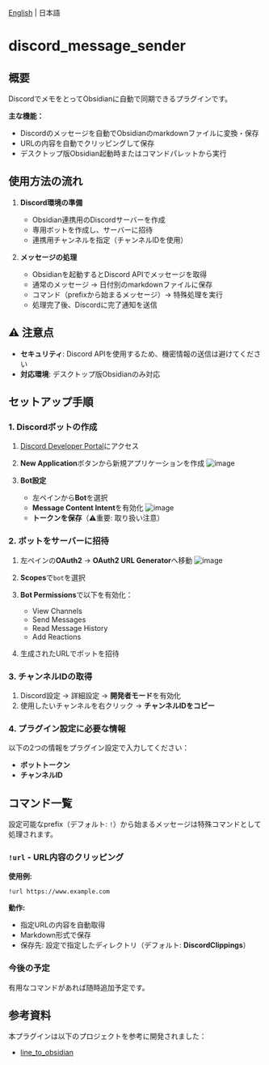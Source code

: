 [English](../README.md) | 日本語

# discord_message_sender

## 概要

DiscordでメモをとってObsidianに自動で同期できるプラグインです。

**主な機能：**
- Discordのメッセージを自動でObsidianのmarkdownファイルに変換・保存
- URLの内容を自動でクリッピングして保存
- デスクトップ版Obsidian起動時またはコマンドパレットから実行

## 使用方法の流れ

1. **Discord環境の準備**
   - Obsidian連携用のDiscordサーバーを作成
   - 専用ボットを作成し、サーバーに招待
   - 連携用チャンネルを指定（チャンネルIDを使用）

2. **メッセージの処理**
   - Obsidianを起動するとDiscord APIでメッセージを取得
   - 通常のメッセージ → 日付別のmarkdownファイルに保存
   - コマンド（prefixから始まるメッセージ）→ 特殊処理を実行
   - 処理完了後、Discordに完了通知を送信

## ⚠️ 注意点

- **セキュリティ**: Discord APIを使用するため、機密情報の送信は避けてください
- **対応環境**: デスクトップ版Obsidianのみ対応

## セットアップ手順

### 1. Discordボットの作成

1. [Discord Developer Portal](https://discord.com/developers/applications)にアクセス
2. **New Application**ボタンから新規アプリケーションを作成
   ![image](https://d1fhrovvkiovx5.cloudfront.net/642c9b33b0d8250e770448b88d78e2c2.png)

3. **Bot設定**
   - 左ペインから**Bot**を選択
   - **Message Content Intent**を有効化
   ![image](https://d1fhrovvkiovx5.cloudfront.net/d284d81647f3dbf52a040cc7a6aa1362.png)
   - **トークンを保存**（⚠️重要: 取り扱い注意）

### 2. ボットをサーバーに招待

1. 左ペインの**OAuth2** → **OAuth2 URL Generator**へ移動
   ![image](https://d1fhrovvkiovx5.cloudfront.net/02355b8d6747734b75ae7b9799203132.png)

2. **Scopes**で`bot`を選択

3. **Bot Permissions**で以下を有効化：
   - View Channels
   - Send Messages
   - Read Message History
   - Add Reactions

4. 生成されたURLでボットを招待

### 3. チャンネルIDの取得

1. Discord設定 → 詳細設定 → **開発者モード**を有効化
2. 使用したいチャンネルを右クリック → **チャンネルIDをコピー**

### 4. プラグイン設定に必要な情報

以下の2つの情報をプラグイン設定で入力してください：
- **ボットトークン**
- **チャンネルID**

## コマンド一覧

設定可能なprefix（デフォルト: `!`）から始まるメッセージは特殊コマンドとして処理されます。

### `!url` - URL内容のクリッピング

**使用例:**
```
!url https://www.example.com
```

**動作:**
- 指定URLの内容を自動取得
- Markdown形式で保存
- 保存先: 設定で指定したディレクトリ（デフォルト: **DiscordClippings**）

### 今後の予定

有用なコマンドがあれば随時追加予定です。

## 参考資料

本プラグインは以下のプロジェクトを参考に開発されました：
- [line_to_obsidian](https://github.com/onikun94/line_to_obsidian)
